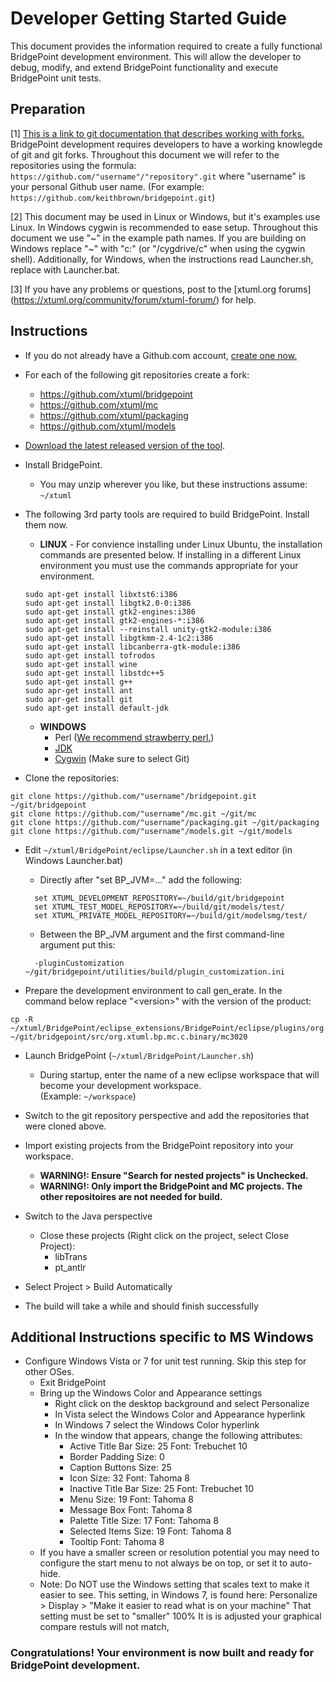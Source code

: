 # Developer Getting Started Guide
This document provides the information required to create a fully functional BridgePoint development environment.  This will allow the developer to debug, modify, and extend BridgePoint functionality and execute BridgePoint unit tests.

Preparation 
-----------
[1] [This is a link to git documentation that describes working with forks.](https://help.github.com/articles/fork-a-repo/ "fork-a-repo") BridgePoint development requires developers to have a working knowlegde of git and git forks. Throughout this document we will refer to the repositories using the formula: ```https://github.com/"username"/"repository".git``` where "username" is your personal Github user name. (For example: ```https://github.com/keithbrown/bridgepoint.git```)

[2] This document may be used in Linux or Windows, but it's examples use Linux. In Windows cygwin is recommended to ease setup. Throughout this document we use "~" in the example path names.  If you are building on Windows replace "~" with  "c:" (or "/cygdrive/c" when using the cygwin shell).  Additionally, for Windows, when the instructions read Launcher.sh, replace with Launcher.bat.

[3] If you have any problems or questions, post to the [xtuml.org forums] (https://xtuml.org/community/forum/xtuml-forum/) for help.


Instructions
------------

  - If you do not already have a Github.com account, [create one now.](https://github.com/join)

  - For each of the following git repositories create a fork:
    - https://github.com/xtuml/bridgepoint
    - https://github.com/xtuml/mc
    - https://github.com/xtuml/packaging
    - https://github.com/xtuml/models
    
  - [Download the latest released version of the tool](http://xtuml.org/download/ "xtuml.org/download").
  
  - Install BridgePoint.  
    - You may unzip wherever you like, but these instructions assume:  ```~/xtuml```

  - The following 3rd party tools are required to build BridgePoint.  Install them now.    
    - __LINUX__ - For convience installing
    under Linux Ubuntu, the installation commands are presented below.  If installing in a 
    different Linux environment you must use the commands appropriate for your environment.
    ```
    sudo apt-get install libxtst6:i386  
    sudo apt-get install libgtk2.0-0:i386  
    sudo apt-get install gtk2-engines:i386  
    sudo apt-get install gtk2-engines-*:i386  
    sudo apt-get install --reinstall unity-gtk2-module:i386  
    sudo apt-get install libgtkmm-2.4-1c2:i386  
    sudo apt-get install libcanberra-gtk-module:i386  
    sudo apt-get install tofrodos   
    sudo apt-get install wine  
    sudo apt-get install libstdc++5  
    sudo apt-get install g++  
    sudo apr-get install ant  
    sudo apr-get install git  
    sudo apt-get install default-jdk  
    ```
    - __WINDOWS__
      - Perl ([We recommend strawberry perl.](http://strawberryperl.com/ "strawberry perl"))
      - [JDK](http://www.oracle.com/technetwork/java/javase/downloads/index.html "Oracle JDK")
      - [Cygwin](http://cygwin.com/install.html "Cygwin Install") (Make sure to select Git)

  - Clone the repositories:
  ```
  git clone https://github.com/"username"/bridgepoint.git ~/git/bridgepoint
  git clone https://github.com/"username"/mc.git ~/git/mc
  git clone https://github.com/"username"/packaging.git ~/git/packaging
  git clone https://github.com/"username"/models.git ~/git/models
  ```
    
  - Edit ```~/xtuml/BridgePoint/eclipse/Launcher.sh``` in a text editor (in Windows Launcher.bat)
    - Directly after "set BP_JVM=..." add the following:
    ```      
      set XTUML_DEVELOPMENT_REPOSITORY=~/build/git/bridgepoint
      set XTUML_TEST_MODEL_REPOSITORY=~/build/git/models/test/
      set XTUML_PRIVATE_MODEL_REPOSITORY=~/build/git/modelsmg/test/
    ```
    - Between the BP_JVM argument and the first command-line argument put this:
    ```
      -pluginCustomization ~/git/bridgepoint/utilities/build/plugin_customization.ini
    ```

  - Prepare the development environment to call gen_erate. In the command below replace "\<version\>" with the version of the product:
  ```
  cp -R ~/xtuml/BridgePoint/eclipse_extensions/BridgePoint/eclipse/plugins/org.xtuml.bp.mc.c.binary_<version>/mc3020/* ~/git/bridgepoint/src/org.xtuml.bp.mc.c.binary/mc3020
  ```

  - Launch BridgePoint (```~/xtuml/BridgePoint/Launcher.sh```)
    - During startup, enter the name of a new eclipse workspace that will become your development workspace.   
    (Example:  ```~/workspace```)

  - Switch to the git repository perspective and add the repositories that were cloned above.
  
  - Import existing projects from the BridgePoint repository into your workspace.
    - __WARNING!: Ensure "Search for nested projects" is Unchecked.__
    - __WARNING!: Only import the BridgePoint and MC projects. The other repositoires are not needed for build.__

  - Switch to the Java perspective
    - Close these projects (Right click on the project, select Close Project):
      - libTrans
      - pt_antlr

  - Select Project > Build Automatically

  - The build will take a while and should finish successfully

Additional Instructions specific to MS Windows
----------------------------------------------
  - Configure Windows Vista or 7 for unit test running.   Skip this step for other OSes.
    - Exit BridgePoint
    - Bring up the Windows Color and Appearance settings
      - Right click on the desktop background and select Personalize
      - In Vista select the Windows Color and Appearance hyperlink
      - In Windows 7 select the Windows Color hyperlink
      - In the window that appears, change the following attributes:
        - Active Title Bar    Size: 25 Font: Trebuchet 10
        - Border Padding      Size: 0
        - Caption Buttons     Size: 25
        - Icon                Size: 32 Font: Tahoma 8
        - Inactive Title Bar  Size: 25 Font: Trebuchet 10
        - Menu                Size: 19 Font: Tahoma 8
        - Message Box                  Font: Tahoma 8
        - Palette Title       Size: 17 Font: Tahoma 8
        - Selected Items      Size: 19 Font: Tahoma 8
        - Tooltip                      Font: Tahoma 8
    - If you have a smaller screen or resolution potential you may need to
          configure the start menu to not always be on top, or set it to auto-hide.
    - Note: Do NOT use the Windows setting that scales text to make it easier to see. 
              This setting, in Windows 7, is found here:
              Personalize > Display > "Make it easier to read what is on your machine"
              That setting must be set to "smaller" 100%
              It is is adjusted your graphical compare restuls will not match,

### Congratulations!  Your environment is now built and ready for BridgePoint development.

